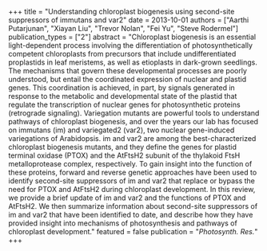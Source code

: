+++
title = "Understanding chloroplast biogenesis using second-site suppressors of immutans and var2"
date = 2013-10-01
authors = ["Aarthi Putarjunan", "Xiayan Liu", "Trevor Nolan", "Fei Yu", "Steve Rodermel"]
publication_types = ["2"]
abstract = "Chloroplast biogenesis is an essential light-dependent process involving the differentiation of photosynthetically competent chloroplasts from precursors that include undifferentiated proplastids in leaf meristems, as well as etioplasts in dark-grown seedlings. The mechanisms that govern these developmental processes are poorly understood, but entail the coordinated expression of nuclear and plastid genes. This coordination is achieved, in part, by signals generated in response to the metabolic and developmental state of the plastid that regulate the transcription of nuclear genes for photosynthetic proteins (retrograde signaling). Variegation mutants are powerful tools to understand pathways of chloroplast biogenesis, and over the years our lab has focused on immutans (im) and variegated2 (var2), two nuclear gene-induced variegations of Arabidopsis. im and var2 are among the best-characterized chloroplast biogenesis mutants, and they define the genes for plastid terminal oxidase (PTOX) and the AtFtsH2 subunit of the thylakoid FtsH metalloprotease complex, respectively. To gain insight into the function of these proteins, forward and reverse genetic approaches have been used to identify second-site suppressors of im and var2 that replace or bypass the need for PTOX and AtFtsH2 during chloroplast development. In this review, we provide a brief update of im and var2 and the functions of PTOX and AtFtsH2. We then summarize information about second-site suppressors of im and var2 that have been identified to date, and describe how they have provided insight into mechanisms of photosynthesis and pathways of chloroplast development."
featured = false
publication = "*Photosynth. Res.*"
+++


